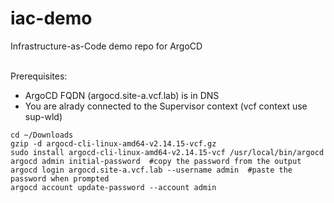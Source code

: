 # iac-demo
Infrastructure-as-Code demo repo for ArgoCD

\
Prerequisites:
- ArgoCD FQDN (argocd.site-a.vcf.lab) is in DNS
- You are alrady connected to the Supervisor context (vcf context use sup-wld)

```
cd ~/Downloads
gzip -d argocd-cli-linux-amd64-v2.14.15-vcf.gz
sudo install argocd-cli-linux-amd64-v2.14.15-vcf /usr/local/bin/argocd
argocd admin initial-password  #copy the password from the output
argocd login argocd.site-a.vcf.lab --username admin  #paste the password when prompted
argocd account update-password --account admin
